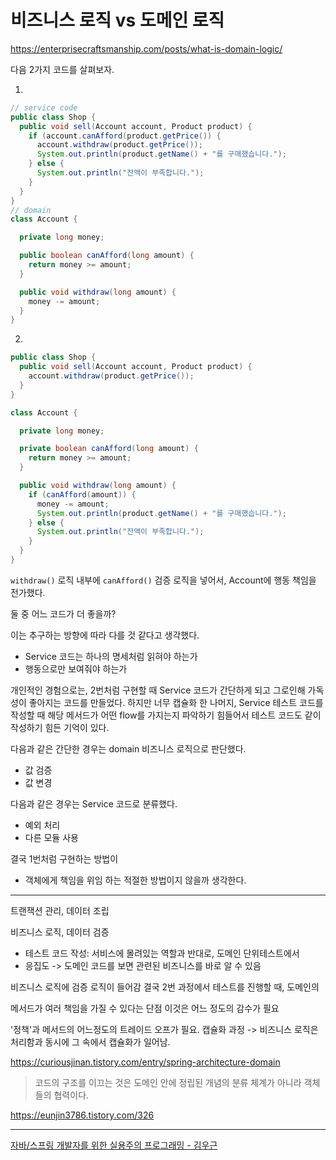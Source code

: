 # 비즈니스 로직 vs 도메인 로직

https://enterprisecraftsmanship.com/posts/what-is-domain-logic/

다음 2가지 코드를 살펴보자.

1. 
```java
// service code
public class Shop {
  public void sell(Account account, Product product) {
    if (account.canAfford(product.getPrice()) {
      account.withdraw(product.getPrice());
      System.out.println(product.getName() + "를 구매했습니다.");
    } else {
      System.out.println("잔액이 부족합니다.");
    }
  }
}
// domain
class Account {

  private long money;

  public boolean canAfford(long amount) {
    return money >= amount;
  }

  public void withdraw(long amount) {
    money -= amount;
  }
}
```
2.
```java
public class Shop {
  public void sell(Account account, Product product) {
    account.withdraw(product.getPrice());
  }
}

class Account {

  private long money;

  private boolean canAfford(long amount) {
    return money >= amount;
  }

  public void withdraw(long amount) {
    if (canAfford(amount)) {
      money -= amount;
      System.out.println(product.getName() + "를 구매했습니다.");
    } else {
      System.out.println("잔액이 부족합니다.");
    }
  }
}
```
`withdraw()` 로직 내부에 `canAfford()` 검증 로직을 넣어서, Account에 행동 책임을 전가했다.

둘 중 어느 코드가 더 좋을까?

이는 추구하는 방향에 따라 다를 것 같다고 생각했다.
- Service 코드는 하나의 명세처럼 읽혀야 하는가
- 행동으로만 보여줘야 하는가

개인적인 경험으로는, 2번처럼 구현할 때 Service 코드가 간단하게 되고 그로인해 가독성이 좋아지는 코드를 만들었다.
하지만 너무 캡슐화 한 나머지, Service 테스트 코드를 작성할 때 해당 메서드가 어떤 flow를 가지는지 파악하기 힘들어서 테스트 코드도 같이 작성하기 힘든 기억이 있다.

다음과 같은 간단한 경우는 domain 비즈니스 로직으로 판단했다.
- 값 검증
- 값 변경

다음과 같은 경우는 Service 코드로 분류했다.
- 예외 처리
- 다른 모듈 사용

결국 1번처럼 구현하는 방법이
- 객체에게 책임을 위임
하는 적절한 방법이지 않을까 생각한다.

---

트랜잭션 관리, 데이터 조립

비즈니스 로직, 데이터 검증

- 테스트 코드 작성: 서비스에 몰려있는 역할과 반대로, 도메인 단위테스트에서 
- 응집도 -> 도메인 코드를 보면 관련된 비즈니스를 바로 알 수 있음

비즈니스 로직에 검증 로직이 들어감
결국 2번 과정에서 테스트를 진행할 때, 도메인의 

메서드가 여러 책임을 가질 수 있다는 단점
이것은 어느 정도의 감수가 필요

'정책'과 메서드의 어느정도의 트레이드 오프가 필요.
캡슐화 과정 -> 비즈니스 로직은 처리함과 동시에 그 속에서 캡슐화가 일어남.

https://curiousjinan.tistory.com/entry/spring-architecture-domain

> 코드의 구조를 이끄는 것은 도메인 안에 정립된 개념의 분류 체계가 아니라 객체들의 협력이다.

https://eunjin3786.tistory.com/326

---

[자바/스프링 개발자를 위한 실용주의 프로그래밍 - 김우근]()
